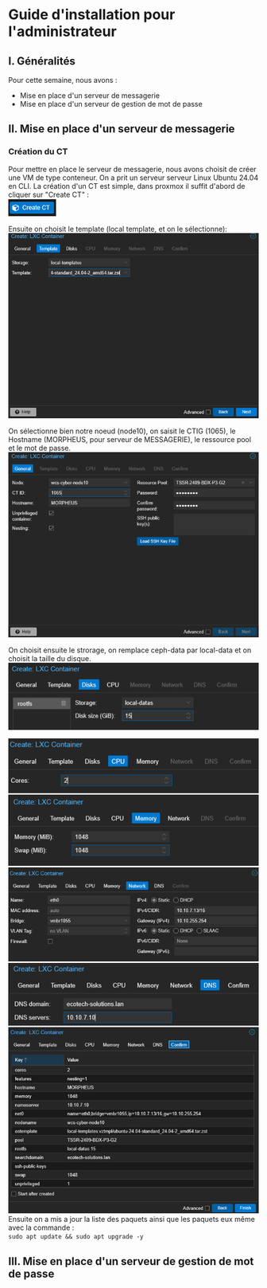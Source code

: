 # Guide d'installation pour l'administrateur

## I. Généralités
Pour cette semaine, nous avons :
- Mise en place d'un serveur de messagerie
- Mise en place d'un serveur de gestion de mot de passe

## II. Mise en place d'un serveur de messagerie  

### Création du CT
Pour mettre en place le serveur de messagerie, nous avons choisit de créer une VM de type conteneur. On a prit un serveur serveur Linux Ubuntu 24.04 en CLI. 
La création d'un CT est simple, dans proxmox il suffit d'abord de cliquer sur "Create CT" :  
![capture 1](../Ressources/Images/MORPHEUS_1.png)  
  
Ensuite on choisit le template (local template, et on le sélectionne):  
![capture 1](../Ressources/Images/MORPHEUS_2.png)  
  
On sélectionne bien notre noeud (node10), on saisit le CTIG (1065), le Hostname (MORPHEUS, pour serveur de MESSAGERIE), le ressource pool et le mot de passe.  
![capture 1](../Ressources/Images/MORPHEUS_3.png)  
  
On choisit ensuite le strorage, on remplace ceph-data par local-data et on choisit la taille du disque.  
![capture 1](../Ressources/Images/MORPHEUS_4.png)  

![capture 1](../Ressources/Images/MORPHEUS_5.png) 
![capture 1](../Ressources/Images/MORPHEUS_6.png) 
![capture 1](../Ressources/Images/MORPHEUS_7.png) 
![capture 1](../Ressources/Images/MORPHEUS_8.png) 
![capture 1](../Ressources/Images/MORPHEUS_9.png) 
Ensuite on a mis a jour la liste des paquets ainsi que les paquets eux même avec la commande :  
`sudo apt update && sudo apt upgrade -y`
## III. Mise en place d'un serveur de gestion de mot de passe
